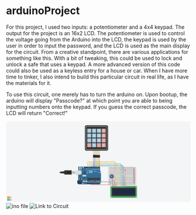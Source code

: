# arduinoProject

For this project, I used two inputs: a potentiometer and a 4x4 keypad. The output for the project is an 16x2 LCD. The potentiometer is used to control the voltage going from the Arduino into the LCD, the keypad is used by the user in order to input the password, and the LCD is used as the main display for the circuit. From a creative standpoint, there are various applications for something like this. With a bit of tweaking, this could be used to lock and unlock a safe that uses a keypad. A more advanced version of this code could also be used as a keyless entry for a house or car. When I have more time to tinker, I also intend to build this particular circuit in real life, as I have the materials for it. 

To use this circuit, one merely has to turn the arduino on. Upon bootup, the arduino will display "Passcode?" at which point you are able to being inputting numbers onto the keypad. If you guess the correct passcode, the LCD will return "Correct!"

![Circuit](https://github.com/matthewtbuck/arduinoProject/blob/main/keypadLCD.png?raw=true)
![ino file](https://github.com/matthewtbuck/arduinoProject/blob/main/copy_of_keypad_and_lcd1.ino)
![Link to Circuit](https://www.tinkercad.com/things/9yY1ntV72mk-copy-of-keypad-and-lcd/editel)
